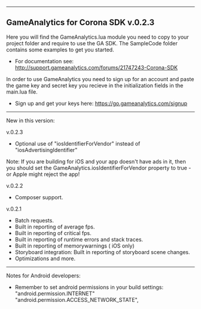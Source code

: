 ---------------------------------------------------------------------------------
GameAnalytics for Corona SDK v.0.2.3
---------------------------------------------------------------------------------

Here you will find the GameAnalytics.lua module you need to copy to your project folder and require to use the GA SDK.
The SampleCode folder contains some examples to get you started.

- For documentation see: http://support.gameanalytics.com/forums/21747243-Corona-SDK

In order to use GameAnalytics you need to sign up for an account and paste the game 
key and secret key you recieve in the initialization fields in the main.lua file.

- Sign up and get your keys here: https://go.gameanalytics.com/signup

---------------------------------------------------------------------------------

New in this version:

v.0.2.3
+ Optional use of "iosIdentifierForVendor" instead of "iosAdvertisingIdentifier"

Note: If you are building for iOS and your app doesn't have ads in it, then you should 
set the GameAnalytics.iosIdentifierForVendor property to true - or Apple might reject the app!

v.0.2.2
+ Composer support.

v.0.2.1
+ Batch requests.
+ Built in reporting of average fps.
+ Built in reporting of critical fps.
+ Built in reporting of runtime errors and stack traces.
+ Built in reporting of memorywarnings ( iOS only)
+ Storyboard integration: Built in reporting of storyboard scene changes.
+ Optimizations and more.

---------------------------------------------------------------------------------

Notes for Android developers:

- Remember to set android permissions in your build settings:
"android.permission.INTERNET"
"android.permission.ACCESS_NETWORK_STATE",
